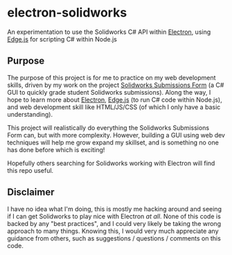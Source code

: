 # electron-solidworks
An experimentation to use the Solidworks C# API within [Electron][electron-link], using [Edge.js][electron-edge-link] for scripting C# within Node.js  


## Purpose
The purpose of this project is for me to practice on my web development skills, driven by my work on the project [Solidworks Submissions Form][solidworks-submissions-form-link] (a C# GUI to quickly grade student Solidworks submissions). Along the way, I hope to learn more about [Electron][electron-link], [Edge.js][electron-edge-link] (to run C# code within Node.js), and web development skill like HTML/JS/CSS (of which I only have a basic understanding).

This project will realistically do everything the Solidworks Submissions Form can, but with more complexity. However, building a GUI using web dev techniques will help me grow expand my skillset, and is something no one has done before which is exciting!

Hopefully others searching for Solidworks working with Electron will find this repo useful.

## Disclaimer
I have no idea what I'm doing, this is mostly me hacking around and seeing if I can get Solidworks to play nice with Electron *at all*. None of this code is backed by any "best practices", and I could very likely be taking the wrong approach to many things. Knowing this, I would very much appreciate any guidance from others, such as suggestions / questions / comments on this code.

[solidworks-submissions-form-link]: https://github.com/justinTM/solidworks-submissions-form
[electron-link]: https://github.com/electron/electron
[electron-edge-link]: https://github.com/kexplo/electron-edge
